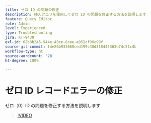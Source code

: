 ```yaml
---
title: ゼロ ID の問題の修正
description: 挿入クエリを使用してゼロ ID の問題を修正する方法を説明します
feature: Query Editor
role: Admin
level: Experienced
type: Troubleshooting
jira: KT-8430
exl-id: 62b8b245-944e-40ce-8cae-a052cf96c99f
source-git-commit: f4e86b933660ced199c30d318445363b74c51c4b
workflow-type: ht
source-wordcount: '28'
ht-degree: 100%

---
```


# ゼロ ID レコードエラーの修正

ゼロ（0）ID の問題を修正する方法を説明します

>[!VIDEO](https://video.tv.adobe.com/v/335987?quality=12&learn=on)
